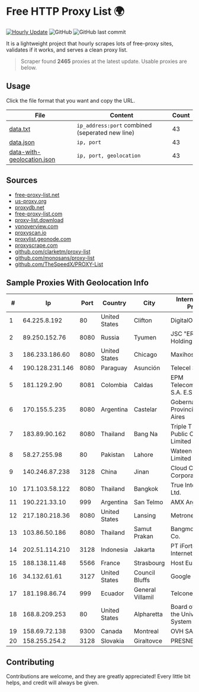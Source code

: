 
# Free HTTP Proxy List 🌍

[![Hourly Update](https://github.com/mertguvencli/http-proxy-list/actions/workflows/main.yml/badge.svg?branch=main)](https://github.com/mertguvencli/http-proxy-list/actions/workflows/main.yml)
![GitHub](https://img.shields.io/github/license/mertguvencli/http-proxy-list)
![GitHub last commit](https://img.shields.io/github/last-commit/mertguvencli/http-proxy-list)

It is a lightweight project that hourly scrapes lots of free-proxy sites, validates if it works, and serves a clean proxy list.


> Scraper found **2465** proxies at the latest update. Usable proxies are below.

## Usage

Click the file format that you want and copy the URL.


|File|Content|Count|
|----|-------|-----|
|[data.txt](https://raw.githubusercontent.com/mertguvencli/http-proxy-list/main/proxy-list/data.txt)|`ip_address:port` combined (seperated new line)|43|
|[data.json](https://raw.githubusercontent.com/mertguvencli/http-proxy-list/main/proxy-list/data.json)|`ip, port`|43|
|[data-with-geolocation.json](https://raw.githubusercontent.com/mertguvencli/http-proxy-list/main/proxy-list/data-with-geolocation.json)|`ip, port, geolocation`|43|

## Sources

* [free-proxy-list.net](https://free-proxy-list.net)
* [us-proxy.org](https://www.us-proxy.org)
* [proxydb.net](http://proxydb.net)
* [free-proxy-list.com](https://free-proxy-list.com/?page=&port=&type%5B%5D=http&type%5B%5D=https&up_time=0&search=Search)
* [proxy-list.download](https://www.proxy-list.download/HTTP)
* [vpnoverview.com](https://vpnoverview.com/privacy/anonymous-browsing/free-proxy-servers)
* [proxyscan.io](https://www.proxyscan.io)
* [proxylist.geonode.com](https://proxylist.geonode.com/api/proxy-list?limit=300&page=1&sort_by=lastChecked&sort_type=desc&protocols=http,https)
* [proxyscrape.com](https://api.proxyscrape.com/v2/?request=displayproxies&protocol=http&timeout=10000&country=all&ssl=all&anonymity=all)
* [github.com/clarketm/proxy-list](https://raw.githubusercontent.com/clarketm/proxy-list/master/proxy-list-raw.txt)
* [github.com/monosans/proxy-list](https://raw.githubusercontent.com/monosans/proxy-list/main/proxies/http.txt)
* [github.com/TheSpeedX/PROXY-List](https://raw.githubusercontent.com/TheSpeedX/PROXY-List/master/http.txt)


## Sample Proxies With Geolocation Info

|#|Ip|Port|Country|City|Internet Service Provider|
|-|--|----|-------|----|-------------------------|
|1|64.225.8.192|80|United States|Clifton|DigitalOcean, LLC|
|2|89.250.152.76|8080|Russia|Tyumen|JSC "ER-Telecom Holding"|
|3|186.233.186.60|8080|United States|Chicago|Maxihost LTDA|
|4|190.128.231.146|8080|Paraguay|Asunción|Telecel S.A.|
|5|181.129.2.90|8081|Colombia|Caldas|EPM Telecomunicaciones S.A. E.S.P.|
|6|170.155.5.235|8080|Argentina|Castelar|Gobernacion de la Provincia de Buenos Aires|
|7|183.89.90.162|8080|Thailand|Bang Na|Triple T Broadband Public Company Limited|
|8|58.27.255.98|80|Pakistan|Lahore|Wateen Telecom Limited|
|9|140.246.87.238|3128|China|Jinan|Cloud Computing Corporation|
|10|171.103.58.122|8080|Thailand|Bangkok|True Internet Co., Ltd.|
|11|190.221.33.10|999|Argentina|San Telmo|AMX Argentina S.A.|
|12|217.180.218.36|8080|United States|Lansing|Metronet|
|13|103.86.50.186|8080|Thailand|Samut Prakan|Bangmod Enterprise Co.|
|14|202.51.114.210|3128|Indonesia|Jakarta|PT iForte Global Internet|
|15|188.138.11.48|5566|France|Strasbourg|Host Europe GmbH|
|16|34.132.61.61|3127|United States|Council Bluffs|Google LLC|
|17|181.198.86.74|999|Ecuador|General Villamil|Telconet S.A|
|18|168.8.209.253|80|United States|Alpharetta|Board of Regents of the University System of Georgia|
|19|158.69.72.138|9300|Canada|Montreal|OVH SAS|
|20|158.255.254.2|3128|Slovakia|Giraltovce|PRESNET s.r.o.|



## Contributing

Contributions are welcome, and they are greatly appreciated! Every
little bit helps, and credit will always be given.

